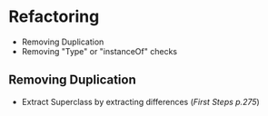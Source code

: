 # Refactoring

- Removing Duplication
- Removing "Type" or "instanceOf" checks

## Removing Duplication

* Extract Superclass by extracting differences (*First Steps p.275*)